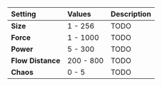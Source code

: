 | Setting           | Values    | Description |
| :---------------- | :-------- | :---------- |
| **Size**          | 1 - 256   | TODO        |
| **Force**         | 1 - 1000  | TODO        |
| **Power**         | 5 - 300   | TODO        |
| **Flow Distance** | 200 - 800 | TODO        |
| **Chaos**         | 0 - 5     | TODO        |






<!--examples-->
